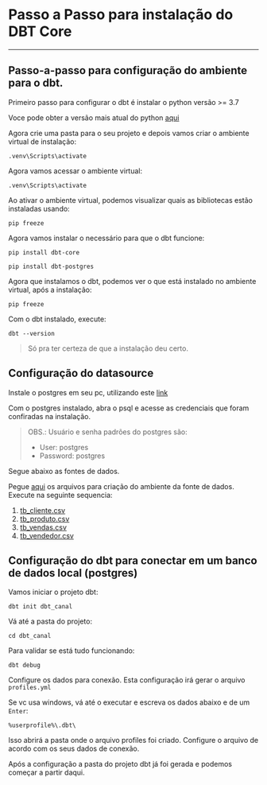 # Passo a Passo para instalação do DBT Core

____

## Passo-a-passo para configuração do ambiente para o **dbt**.

Primeiro passo para configurar o dbt é instalar o python versão >= 3.7

Voce pode obter a versão mais atual do python [aqui](https://www.python.org/downloads/)

Agora crie uma pasta para o seu projeto e depois vamos criar o ambiente virtual de instalação:

``` shell
.venv\Scripts\activate
```

Agora vamos acessar o ambiente virtual:

``` shell
.venv\Scripts\activate
```
Ao ativar o ambiente virtual, podemos visualizar quais as bibliotecas estão instaladas usando:


``` shell
pip freeze
```

Agora vamos instalar o necessário para que o dbt funcione:


``` shell
pip install dbt-core
```

``` shell
pip install dbt-postgres
```

Agora que instalamos o dbt, podemos ver o que está instalado no ambiente virtual, após a instalação:

``` shell
pip freeze
```

Com o dbt instalado, execute:

``` shell
dbt --version
```
> Só pra ter certeza de que a instalação deu certo.

## Configuração do datasource 

Instale o postgres em seu pc, utilizando este [link](https://www.postgresql.org/download/)

Com o postgres instalado, abra o psql e acesse as credenciais que foram confiradas na instalação.
> OBS.: Usuário e senha padrões do postgres são: 
>-  User: postgres
>- Password: postgres

Segue abaixo as fontes de dados.

Pegue [aqui](./sources/) os arquivos para criação do ambiente da fonte de dados. Execute na seguinte sequencia:
1. [tb_cliente.csv](./sources/tb_cliente.csv)
2. [tb_produto.csv](./sources/tb_produto.csv)
3. [tb_vendas.csv](./sources/tb_vendas.csv)
4. [tb_vendedor.csv](./sources/tb_vendedor.csv)

## Configuração do **dbt** para conectar em um banco de dados local (postgres)

Vamos iniciar o projeto dbt:

``` shell
dbt init dbt_canal
```
Vá até a pasta do projeto:

``` shell
cd dbt_canal
``` 
Para validar se está tudo funcionando:
``` shell
dbt debug
``` 

Configure os dados para conexão. Esta configuração irá gerar o arquivo `profiles.yml`

Se vc usa windows, vá até o executar e escreva os dados abaixo e de um `Enter`:

``` shell
%userprofile%\.dbt\
```
Isso abrirá a pasta onde o arquivo profiles foi criado. Configure o arquivo de acordo com os seus dados de conexão.

Após a configuração a pasta do projeto dbt já foi gerada e podemos começar a partir daqui.

